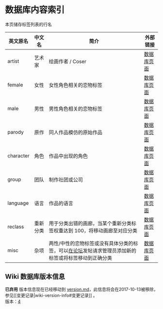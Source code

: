 ﻿数据库内容索引
====================
本页储存标签列表的行名

| 英文原名 | 中文名 | 简介 | 外部链接 |
| -------- | --------------- | ------ | ----------- |
| artist | 艺术家 | 绘画作者 / Coser | [数据库页面](https://github.com/Mapaler/EhTagTranslator/wiki/artist) |
| female | 女性 | 女性角色相关的恋物标签 | [数据库页面](https://github.com/Mapaler/EhTagTranslator/wiki/female) |
| male | 男性 | 男性角色相关的恋物标签 | [数据库页面](https://github.com/Mapaler/EhTagTranslator/wiki/male) |
| parody | 原作 | 同人作品模仿的原始作品 | [数据库页面](https://github.com/Mapaler/EhTagTranslator/wiki/parody) |
| character | 角色 | 作品中出现的角色 | [数据库页面](https://github.com/Mapaler/EhTagTranslator/wiki/character) |
| group | 团队 | 制作社团或公司 | [数据库页面](https://github.com/Mapaler/EhTagTranslator/wiki/group) |
| language | 语言 | 作品的语言 | [数据库页面](https://github.com/Mapaler/EhTagTranslator/wiki/language) |
| reclass | 重新分类 | 用于分类出错的画廊，当某个重新分类标签权重达到 100，将移动画廊至对应分类 | [数据库页面](https://github.com/Mapaler/EhTagTranslator/wiki/reclass) |
| misc | 杂项 | 两性/中性的恋物标签或没有具体分类的标签，可以[在论坛](https://forums.e-hentai.org/index.php?showtopic=199295)发帖请求管理员添加新的标签或将标签移动到正确分类 | [数据库页面](https://github.com/Mapaler/EhTagTranslator/wiki/misc) |

## Wiki 数据库版本信息
**已弃用** 版本信息现在已经移动到 [version.md](version)，此信息将会在2017-10-13被移除，参见[[变更记录|wiki-version-info#变更记录]] 。   
版本：<a href="ETB_wiki-version">4</a>